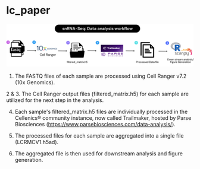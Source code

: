 # lc_paper
![Alt text](https://github.com/ziahasanz/lc_paper/blob/main/snRNA-seq%20Data%20Analysis%20workflow.png)

1. The FASTQ files of each sample are processed using Cell Ranger v7.2 (10x Genomics).

2 & 3. The Cell Ranger output files (filtered_matrix.h5) for each sample are utilized for the next step in the analysis.

4. Each sample's filtered_matrix.h5 files are individually processed in the Cellenics® community instance, now called Trailmaker, hosted by Parse Biosciences (https://www.parsebiosciences.com/data-analysis/).

5. The processed files for each sample are aggregated into a single file (LCRMCV1.h5ad).

6. The aggregated file is then used for downstream analysis and figure generation.
